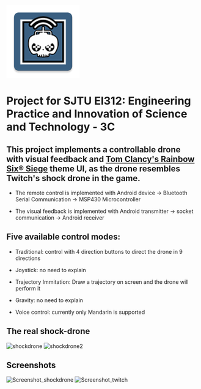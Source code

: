 ![Header](https://github.com/cxy1997/Engineering-Practice-and-Innovation-of-Science-and-Technology-3C/blob/master/shockdrone/app/src/main/res/mipmap-xxxhdpi/twitch.png)
# Project for SJTU EI312: Engineering Practice and Innovation of Science and Technology - 3C
## This project implements a controllable drone with visual feedback and [Tom Clancy's Rainbow Six® Siege](https://rainbow6.ubisoft.com/siege/en-GB/home/index.aspx) theme UI, as the drone resembles Twitch's shock drone in the game.

- The remote control is implemented with Android device -> Bluetooth Serial Communication -> MSP430 Microcontroller

- The visual feedback is implemented with Android transmitter -> socket communication -> Android receiver

## Five available control modes:

- Traditional: control with 4 direction buttons to direct the drone in 9 directions

- Joystick: no need to explain

- Trajectory Immitation: Draw a trajectory on screen and the drone will perform it

- Gravity: no need to explain

- Voice control: currently only Mandarin is supported

## The real shock-drone

![shockdrone](https://github.com/cxy1997/Shock-drone/blob/master/screenshots/real_drone.jpg)
![shockdrone2](https://github.com/cxy1997/Shock-drone/blob/master/screenshots/real_drone2.jpg)

## Screenshots

![Screenshot_shockdrone](https://github.com/cxy1997/Shock-drone/blob/master/screenshots/Screenshot_shockdrone.png)
![Screenshot_twitch](https://github.com/cxy1997/Shock-drone/blob/master/screenshots/Screenshot_twitch.png)


